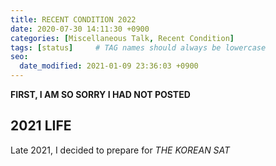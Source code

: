 ```yaml
---
title: RECENT CONDITION 2022
date: 2020-07-30 14:11:30 +0900
categories: [Miscellaneous Talk, Recent Condition]
tags: [status]     # TAG names should always be lowercase
seo:
  date_modified: 2021-01-09 23:36:03 +0900
---
```


**FIRST, I AM SO SORRY I HAD NOT POSTED**

## 2021 LIFE


Late 2021, I decided to prepare for *THE KOREAN SAT*




